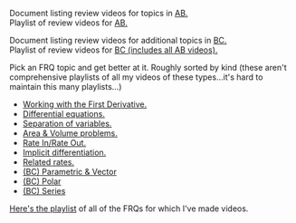 Document listing review videos for topics in [AB.](https://docs.google.com/document/d/1omZqpB0UkSJY1r4lPvEtojAa5NahVoW3ZxN0uLviKww/edit)   
Playlist of review videos for [AB.](https://www.youtube.com/playlist?list=PL6iwkLfBjZiw2H9tmA1vW9a93_eJy6bLb)

Document listing review videos for additional topics in [BC.](https://docs.google.com/document/d/1h0OsHwdEplKx7CqUWtqkl3AauL6Nt3e7_L0cZRdtARs/edit)  
Playlist of review videos for [BC (includes all AB videos).](https://www.youtube.com/watch?v=pLCyPMbf6iI&list=PL6iwkLfBjZiyOprILurQRNoI1M0ACE0ab)

Pick an FRQ topic and get better at it.  Roughly sorted by kind (these aren't comprehensive playlists of all my videos of these types...it's hard to maintain this many playlists...)

* [Working with the First Derivative.](https://www.youtube.com/watch?v=sZToJ1I322M&list=PL6iwkLfBjZiweXywsOBrgQBb61M4Vxslo)
* [Differential equations.](https://www.youtube.com/watch?v=6_8uCDOAt60&list=PL6iwkLfBjZizX76Iekkd8NiI2YCu_MXWY)  
* [Separation of variables.](https://www.youtube.com/watch?v=6_8uCDOAt60&list=PL6iwkLfBjZizshy2kAg-c4BvMgn4GNcqQ)  
* [Area & Volume problems.](https://www.youtube.com/watch?v=Q1GsKHoHyYk&list=PL6iwkLfBjZixxSUrkvqNEmaoZrfewfaMD)  
* [Rate In/Rate Out.](https://www.youtube.com/playlist?list=PL6iwkLfBjZiwe-iySqGBV7PUYeBNokN6P)
* [Implicit differentiation.](https://www.youtube.com/watch?v=p0aGfk7qm_U&list=PL6iwkLfBjZiwQgoq1n9A9H_JZmINSn33e)  
* [Related rates.](https://www.youtube.com/watch?v=haDcu6Vlbd0&list=PL6iwkLfBjZiye_FuKHypc8XpYXlyrvUF8)  
* [(BC) Parametric & Vector](https://www.youtube.com/watch?v=vqdB8IFDa3c&list=PL6iwkLfBjZizM-gG05kMUIeuzXW-Pbve-)
* [(BC) Polar](https://www.youtube.com/watch?v=1ISr95DFRdY&list=PL6iwkLfBjZixGdk9gN7lC0FOCfkUe0kQ6)
* [(BC) Series](https://www.youtube.com/watch?v=gJI22_jJ57M&list=PL6iwkLfBjZiwheTEUA-N7ujqhLZiTVwvZ)

[Here's the playlist](https://www.youtube.com/playlist?list=PLA83584C88AB6F0AE) of all of the FRQs for which I've made videos.


<script type="text/javascript">
    document.querySelectorAll('a').forEach(anchor => {
        anchor.setAttribute('target', '_blank');
    });
</script>

